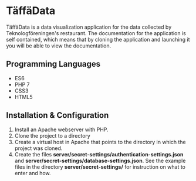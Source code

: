 # TäffäData

TäffäData is a data visualization application for the data collected by Teknologföreningen's restaurant. The documentation for the application
is self contained, which means that by cloning the application and launching it you will be able to view the documentation.

## Programming Languages

+ ES6
+ PHP 7
+ CSS3
+ HTML5

## Installation & Configuration

1. Install an Apache webserver with PHP.
1. Clone the project to a directory 
1. Create a virtual host in Apache that points to the directory in which the project was cloned.
1. Create the files **server/secret-settings/authentication-settings.json** and **server/secret-settings/database-settings.json**. 
See the example files in the directory **server/secret-settings/** for instruction on what to enter and how.